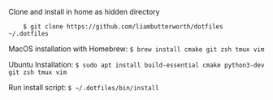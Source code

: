 Clone and install in home as hidden directory

```
    $ git clone https://github.com/liambutterworth/dotfiles ~/.dotfiles
```

MacOS installation with Homebrew: `$ brew install cmake git zsh tmux vim`

Ubuntu Installation: `$ sudo apt install build-essential cmake python3-dev git zsh tmux vim`

Run install script: `$ ~/.dotfiles/bin/install`
